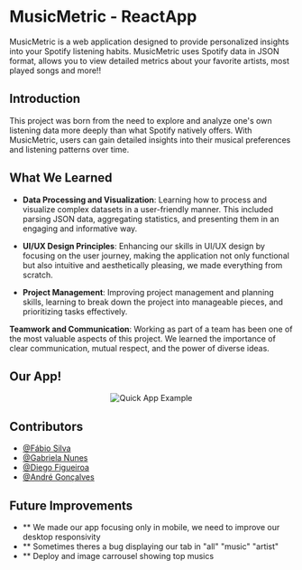 # MusicMetric - ReactApp

MusicMetric is a web application designed to provide personalized insights into your Spotify listening habits. MusicMetric uses Spotify data in JSON format, allows you to view detailed metrics about your favorite artists, most played songs and more!!

## Introduction

This project was born from the need to explore and analyze one's own listening data more deeply than what Spotify natively offers. With MusicMetric, users can gain detailed insights into their musical preferences and listening patterns over time.

## What We Learned

- **Data Processing and Visualization**: Learning how to process and visualize complex datasets in a user-friendly manner. This included parsing JSON data, aggregating statistics, and presenting them in an engaging and informative way.

- **UI/UX Design Principles**: Enhancing our skills in UI/UX design by focusing on the user journey, making the application not only functional but also intuitive and aesthetically pleasing, we made everything from scratch.

- **Project Management**: Improving project management and planning skills, learning to break down the project into manageable pieces, and prioritizing tasks effectively.

**Teamwork and Communication**: Working as part of a team has been one of the most valuable aspects of this project. We learned the importance of clear communication, mutual respect, and the power of diverse ideas.

## Our App!

<p align="center">
  <img src="https://media.giphy.com/media/v1.Y2lkPTc5MGI3NjExaHFneTQ0a3R5Mzg2c3p0N2I0cXd1NGV5ZTQ2eDUyanQwM3pvemo1YiZlcD12MV9pbnRlcm5hbF9naWZfYnlfaWQmY3Q9Zw/GfTE5dQEnALVuICYyR/giphy.gif" alt="Quick App Example">
</p>

## Contributors

- [@Fábio Silva](https://github.com/FabioTorresSilva)
- [@Gabriela Nunes](https://github.com/gabrielasnunes)
- [@Diego Figueiroa](https://github.com/Diegofigueiroa)
- [@André Gonçalves](https://github.com/DrowsyFever)

## Future Improvements
- ** We made our app focusing only in mobile, we need to improve our desktop responsivity
- ** Sometimes theres a bug displaying our tab in "all" "music" "artist"
- ** Deploy and image carrousel showing top musics




